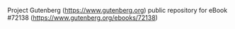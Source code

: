 Project Gutenberg (https://www.gutenberg.org) public repository
for eBook #72138 (https://www.gutenberg.org/ebooks/72138)
